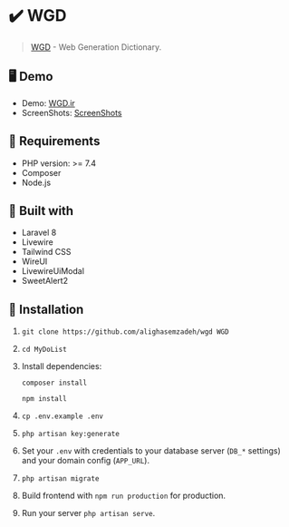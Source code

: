 ✔️ WGD
======================
> [WGD](https://WGD.ir/)  - Web Generation Dictionary.

## 🖥️ Demo

- Demo: [WGD.ir](https://WGD.ir/)
- ScreenShots: [ScreenShots](https://github.com/alighasemzadeh/wgd/tree/main/screenshots)

## 🔌 Requirements

- PHP version: >= 7.4
- Composer
- Node.js


## 🧰 Built with

- Laravel 8
- Livewire
- Tailwind CSS
- WireUI
- LivewireUiModal
- SweetAlert2


## 🧾 Installation

1. `git clone https://github.com/alighasemzadeh/wgd WGD`
2. `cd MyDoList`
3. Install dependencies:

   `composer install`

   `npm install`

4. `cp .env.example .env`
5. `php artisan key:generate`
6. Set your `.env` with credentials to your database server (`DB_*` settings) and your domain config (`APP_URL`).
8. `php artisan migrate`
11. Build frontend with `npm run production` for production.
11. Run your server `php artisan serve`.
